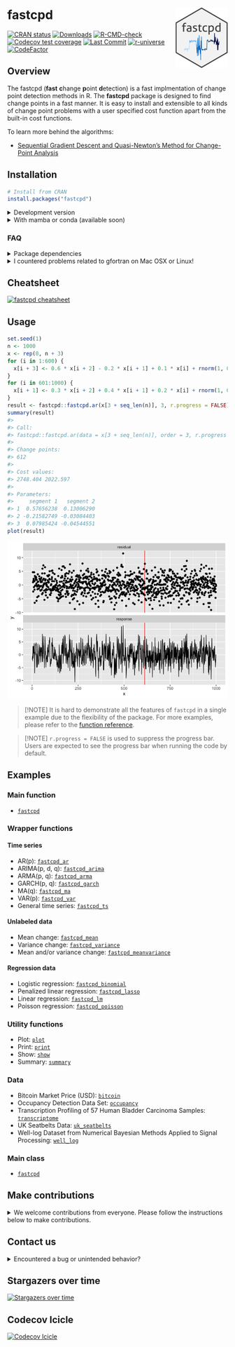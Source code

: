 
<!-- README.md is generated from README.Rmd. Please edit that file -->

# fastcpd <a href="https://fastcpd.xingchi.li"><img src="man/figures/logo.svg" align="right" height="138" /></a>

[![CRAN
status](https://www.r-pkg.org/badges/version-last-release/fastcpd)](https://cran.r-project.org/package=fastcpd)
[![Downloads](https://cranlogs.r-pkg.org/badges/grand-total/fastcpd)](https://cran.r-project.org/package=fastcpd)
[![R-CMD-check](https://github.com/doccstat/fastcpd/workflows/R-CMD-check/badge.svg)](https://github.com/doccstat/fastcpd/actions)
[![Codecov test
coverage](https://codecov.io/gh/doccstat/fastcpd/branch/main/graph/badge.svg)](https://app.codecov.io/gh/doccstat/fastcpd?branch=main)
[![Last
Commit](https://img.shields.io/github/last-commit/doccstat/fastcpd)](https://github.com/doccstat/fastcpd)
[![r-universe](https://doccstat.r-universe.dev/badges/fastcpd)](https://doccstat.r-universe.dev)
[![CodeFactor](https://www.codefactor.io/repository/github/doccstat/fastcpd/badge)](https://www.codefactor.io/repository/github/doccstat/fastcpd)

## Overview

The fastcpd (**fast** **c**hange **p**oint **d**etection) is a fast
implmentation of change point detection methods in R. The **fastcpd**
package is designed to find change points in a fast manner. It is easy
to install and extensible to all kinds of change point problems with a
user specified cost function apart from the built-in cost functions.

To learn more behind the algorithms:

- [Sequential Gradient Descent and Quasi-Newton’s Method for
  Change-Point
  Analysis](https://proceedings.mlr.press/v206/zhang23b.html)

## Installation

``` r
# Install from CRAN
install.packages("fastcpd")
```

<details close>
<summary>
Development version
</summary>

``` r
# Development version from r-universe with CRAN version as a fallback
install.packages(
  "fastcpd",
  repos = c("https://doccstat.r-universe.dev", "https://cloud.r-project.org")
)

## install.packages("pak")
pak::pak("doccstat/fastcpd")

## install.packages("devtools")
devtools::install_github("doccstat/fastcpd")
```

</details>
<details close>
<summary>
With mamba or conda (available soon)
</summary>

``` bash
# conda-forge is a fork from CRAN and may not be up-to-date

# Use mamba
mamba install r-fastcpd
# Use conda
conda install -c conda-forge r-fastcpd
```

</details>

### FAQ

<details close>
<summary>
Package dependencies
</summary>

`fastcpd` depends on the following packages:

- [Rcpp](https://github.com/RcppCore/Rcpp), for C++ source code
  compilation.
- [RcppArmadillo](https://github.com/RcppCore/RcppArmadillo), for fast
  linear algebra.
- [fastglm](https://github.com/jaredhuling/fastglm), for fast
  generalized linear models.
- [glmnet](https://glmnet.stanford.edu/), for penalized regression.
- [ggplot2](https://github.com/tidyverse/ggplot2), for data
  visualization.

If you’re compiling from source, you can run the following command to
see the complete set of system packages needed on your machine.

``` r
pak::pkg_sysreqs("doccstat/fastcpd")
#> ── Install scripts ───────────────────────────────────────────── Ubuntu 20.04
#> apt-get -y update
#> apt-get -y install libcurl4-openssl-dev libssl-dev zlib1g-dev make
#>
#> ── Packages and their system dependencies ───────────────────────────────────
#> curl       – libcurl4-openssl-dev, libssl-dev
#> data.table – zlib1g-dev
#> fs         – make
#> openssl    – libssl-dev
```

</details>
<details close>
<summary>
I countered problems related to gfortran on Mac OSX or Linux!
</summary>

The package should be able to install on Mac and any Linux distribution
without any problems if all the dependencies are installed. However, if
you encountered problems related to gfortran, it might be because
`RcppArmadillo` is not installed previously. Try [Mac OSX stackoverflow
solution](https://stackoverflow.com/a/72997915) or [Linux stackover
solution](https://stackoverflow.com/a/15540919) if you have trouble
installing `RcppArmadillo`.

</details>

## Cheatsheet

[![fastcpd
cheatsheet](man/figures/cheatsheets.png)](https://github.com/doccstat/fastcpd/blob/main/man/figures/cheatsheets.pdf)

## Usage

``` r
set.seed(1)
n <- 1000
x <- rep(0, n + 3)
for (i in 1:600) {
  x[i + 3] <- 0.6 * x[i + 2] - 0.2 * x[i + 1] + 0.1 * x[i] + rnorm(1, 0, 3)
}
for (i in 601:1000) {
  x[i + 1] <- 0.3 * x[i + 2] + 0.4 * x[i + 1] + 0.2 * x[i] + rnorm(1, 0, 3)
}
result <- fastcpd::fastcpd.ar(x[3 + seq_len(n)], 3, r.progress = FALSE)
summary(result)
#> 
#> Call:
#> fastcpd::fastcpd.ar(data = x[3 + seq_len(n)], order = 3, r.progress = FALSE)
#> 
#> Change points:
#> 612 
#> 
#> Cost values:
#> 2748.404 2022.597 
#> 
#> Parameters:
#>     segment 1   segment 2
#> 1  0.57656238  0.13006290
#> 2 -0.21582749 -0.03084403
#> 3  0.07985424 -0.04544551
plot(result)
```

![](man/figures/README-ar3-1.png)<!-- -->

<!-- Remove the escape in markdown file. -->

> [!NOTE] It is hard to demonstrate all the features of `fastcpd` in a
> single example due to the flexibility of the package. For more
> examples, please refer to the [function
> reference](https://fastcpd.xingchi.li/reference/index.html).

> [!NOTE] `r.progress = FALSE` is used to suppress the progress bar.
> Users are expected to see the progress bar when running the code by
> default.

## Examples

### Main function

- [`fastcpd`](https://fastcpd.xingchi.li/reference/fastcpd.html)

### Wrapper functions

#### Time series

- AR(p):
  [`fastcpd_ar`](https://fastcpd.xingchi.li/reference/fastcpd_ar.html)
- ARIMA(p, d, q):
  [`fastcpd_arima`](https://fastcpd.xingchi.li/reference/fastcpd_arima.html)
- ARMA(p, q):
  [`fastcpd_arma`](https://fastcpd.xingchi.li/reference/fastcpd_arma.html)
- GARCH(p, q):
  [`fastcpd_garch`](https://fastcpd.xingchi.li/reference/fastcpd_garch.html)
- MA(q):
  [`fastcpd_ma`](https://fastcpd.xingchi.li/reference/fastcpd_ma.html)
- VAR(p):
  [`fastcpd_var`](https://fastcpd.xingchi.li/reference/fastcpd_var.html)
- General time series:
  [`fastcpd_ts`](https://fastcpd.xingchi.li/reference/fastcpd_ts.html)

#### Unlabeled data

- Mean change:
  [`fastcpd_mean`](https://fastcpd.xingchi.li/reference/fastcpd_mean.html)
- Variance change:
  [`fastcpd_variance`](https://fastcpd.xingchi.li/reference/fastcpd_variance.html)
- Mean and/or variance change:
  [`fastcpd_meanvariance`](https://fastcpd.xingchi.li/reference/fastcpd_meanvariance.html)

#### Regression data

- Logistic regression:
  [`fastcpd_binomial`](https://fastcpd.xingchi.li/reference/fastcpd_binomial.html)
- Penalized linear regression:
  [`fastcpd_lasso`](https://fastcpd.xingchi.li/reference/fastcpd_lasso.html)
- Linear regression:
  [`fastcpd_lm`](https://fastcpd.xingchi.li/reference/fastcpd_lm.html)
- Poisson regression:
  [`fastcpd_poisson`](https://fastcpd.xingchi.li/reference/fastcpd_poisson.html)

### Utility functions

- Plot: [`plot`](https://fastcpd.xingchi.li/reference/plot.html)
- Print: [`print`](https://fastcpd.xingchi.li/reference/print.html)
- Show: [`show`](https://fastcpd.xingchi.li/reference/show.html)
- Summary:
  [`summary`](https://fastcpd.xingchi.li/reference/summary.html)

### Data

- Bitcoin Market Price (USD):
  [`bitcoin`](https://fastcpd.xingchi.li/reference/bitcoin.html)
- Occupancy Detection Data Set:
  [`occupancy`](https://fastcpd.xingchi.li/reference/occupancy.html)
- Transcription Profiling of 57 Human Bladder Carcinoma Samples:
  [`transcriptome`](https://fastcpd.xingchi.li/reference/transcriptome.html)
- UK Seatbelts Data:
  [`uk_seatbelts`](https://fastcpd.xingchi.li/reference/uk_seatbelts.html)
- Well-log Dataset from Numerical Bayesian Methods Applied to Signal
  Processing:
  [`well_log`](https://fastcpd.xingchi.li/reference/well_log.html)

### Main class

- [`fastcpd`](https://fastcpd.xingchi.li/reference/fastcpd-class.html)

## Make contributions

<details close>
<summary>
We welcome contributions from everyone. Please follow the instructions
below to make contributions.
</summary>

1.  Fork the repo.

2.  Create a new branch from `main` branch.

3.  Make changes and commit them.

    1.  Please follow the [Google’s R style
        guide](https://google.github.io/styleguide/Rguide.html) for
        naming variables and functions.
    2.  If you are adding a new family of models with new cost functions
        with corresponding gradient and Hessian, please add them to
        `src/fastcpd_class_cost.cc` with proper example and tests in
        `vignettes/gallery.Rmd` and `tests/testthat/test-gallery.R`.
    3.  Add the family name to `src/fastcpd_constants.h`.
    4.  \[Recommended\] Add a new wrapper function in
        `R/fastcpd_wrappers.R` for the new family of models and move the
        examples to the new wrapper function as roxygen examples.
    5.  Add the new wrapper function to the corresponding section in
        `_pkgdown.yml`.

4.  Push the changes to your fork.

5.  Create a pull request.

6.  Make sure the pull request does not create new warnings or errors in
    `devtools::check()`.

</details>

## Contact us

<details close>
<summary>
Encountered a bug or unintended behavior?
</summary>

1.  File a ticket at [GitHub
    Issues](https://github.com/doccstat/fastcpd/issues).
2.  Contact the authors specified in
    [DESCRIPTION](https://github.com/doccstat/fastcpd/blob/main/DESCRIPTION#L5-L10).

</details>

## Stargazers over time

[![Stargazers over
time](https://starchart.cc/doccstat/fastcpd.svg)](https://starchart.cc/doccstat/fastcpd)

## Codecov Icicle

[![Codecov
Icicle](https://codecov.io/gh/doccstat/fastcpd/graphs/icicle.svg)](https://app.codecov.io/gh/doccstat/fastcpd?branch=main)
